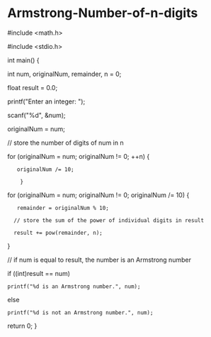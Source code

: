 # Armstrong-Number-of-n-digits

#include <math.h>

#include <stdio.h>

int main() {
  
   int num, originalNum, remainder, n = 0;
   
   float result = 0.0;

   printf("Enter an integer: ");
   
   scanf("%d", &num);

   originalNum = num;

   // store the number of digits of num in n
   
   for (originalNum = num; originalNum != 0; ++n) {
      
       originalNum /= 10;
       
        }

   for (originalNum = num; originalNum != 0; originalNum /= 10) {
       
       remainder = originalNum % 10;

      // store the sum of the power of individual digits in result
      
      result += pow(remainder, n);
  
   }

// if num is equal to result, the number is an Armstrong number
  
   if ((int)result == num)
   
    printf("%d is an Armstrong number.", num);
   
   else
   
    printf("%d is not an Armstrong number.", num);
   
   return 0;
}
